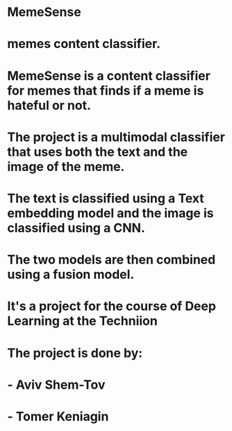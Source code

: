# MemeSense
# memes content classifier.
# MemeSense is a content classifier for memes that finds if a meme is hateful or not.

# The project is a multimodal classifier that uses both the text and the image of the meme.
# The text is classified using a Text embedding model and the image is classified using a CNN.
# The two models are then combined using a fusion model.


# It's a project for the course of Deep Learning at the Techniion 
# The project is done by:
# - Aviv Shem-Tov
# - Tomer Keniagin

